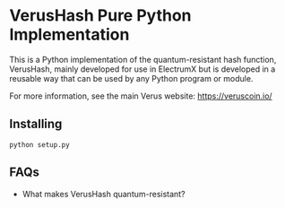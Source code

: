 # VerusHash Pure Python Implementation

This is a Python implementation of the quantum-resistant hash function, VerusHash,
mainly developed for use in ElectrumX but is developed in a reusable way that can be used by any Python program or module.

For more information, see the main Verus website: https://veruscoin.io/

## Installing

    python setup.py

## FAQs

* What makes VerusHash quantum-resistant?

